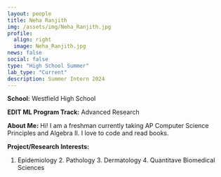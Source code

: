 ```yaml
---
layout: people
title: Neha Ranjith
img: /assets/img/Neha_Ranjith.jpg
profile:
  align: right
  image: Neha_Ranjith.jpg
news: false
social: false
type: "High School Summer"
lab_type: "Current"
description: Summer Intern 2024
---
```


**School:** Westfield High School

**EDIT ML Program Track:**
Advanced Research

**About Me:**
Hi! I am a freshman currently taking AP Computer Science Principles and Algebra II. I love to code and read books. 

**Project/Research Interests:**
1. Epidemiology 2. Pathology 3. Dermatology 4. Quantitave Biomedical Sciences
    